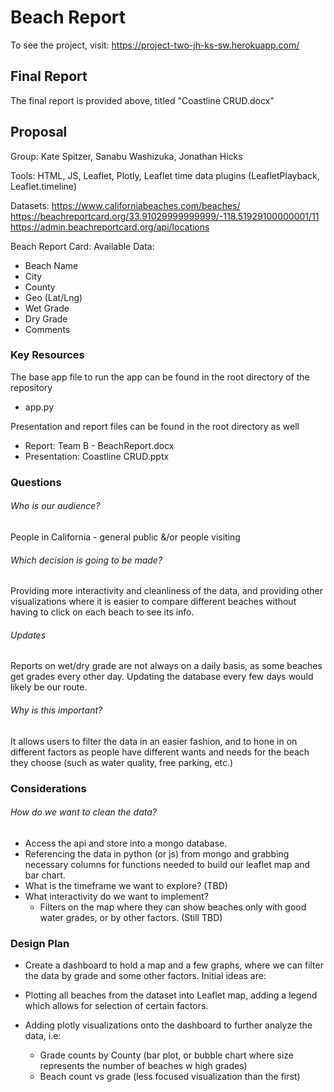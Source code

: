 # Beach Report

To see the project, visit: https://project-two-jh-ks-sw.herokuapp.com/ 

## Final Report

The final report is provided above, titled "Coastline CRUD.docx"

## Proposal

Group: Kate Spitzer, Sanabu Washizuka, Jonathan Hicks

Tools: HTML, JS, Leaflet, Plotly, Leaflet time data plugins (LeafletPlayback, Leaflet.timeline)

Datasets:
https://www.californiabeaches.com/beaches/
https://beachreportcard.org/33.91029999999999/-118.51929100000001/11
https://admin.beachreportcard.org/api/locations

Beach Report Card: Available Data:

- Beach Name
- City
- County
- Geo (Lat/Lng)
- Wet Grade
- Dry Grade
- Comments

### Key Resources
The base app file to run the app can be found in the root directory of the repository
- app.py

Presentation and report files can be found in the root directory as well
- Report: Team B - BeachReport.docx
- Presentation: Coastline CRUD.pptx

### Questions

###### Who is our audience? 
People in California - general public &/or people visiting
###### Which decision is going to be made?
Providing more interactivity and cleanliness of the data, and providing other visualizations where it is easier to compare different beaches without having to click on each beach to see its info.
###### Updates
Reports on wet/dry grade are not always on a daily basis, as some beaches get grades every other day. Updating the database every few days would likely be our route.
###### Why is this important?
It allows users to filter the data in an easier fashion, and to hone in on different factors as people have different wants and needs for the beach they choose (such as water quality, free parking, etc.)

### Considerations

###### How do we want to clean the data?
- Access the api and store into a mongo database.
- Referencing the data in python (or js) from mongo and grabbing necessary columns for functions needed to build our leaflet map and bar chart.
- What is the timeframe we want to explore? (TBD)
- What interactivity do we want to implement?
  - Filters on the map where they can show beaches only with good water grades, or by other factors. (Still TBD)

### Design Plan

- Create a dashboard to hold a map and a few graphs, where we can filter the data by grade and some other factors. Initial ideas are:

- Plotting all beaches from the dataset into Leaflet map, adding a legend which allows for selection of certain factors.

- Adding plotly visualizations onto the dashboard to further analyze the data, i.e:
  - Grade counts by County (bar plot, or bubble chart where size represents the number of beaches w high grades)
  - Beach count vs grade (less focused visualization than the first)

